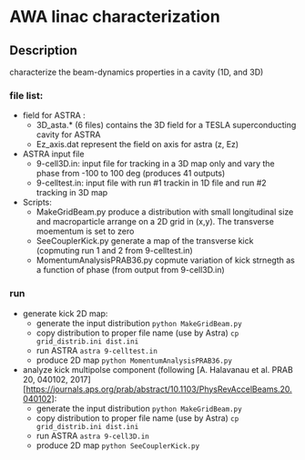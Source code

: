 # AWA linac characterization




## Description
characterize the beam-dynamics properties in a cavity (1D, and 3D)
		            
### file list:
- field for ASTRA : 
   - 3D_asta.* (6 files) contains the 3D field for a TESLA superconducting cavity for ASTRA
   - Ez_axis.dat represent the field on axis for astra (z, Ez)
- ASTRA input file
   - 9-cell3D.in: input file for tracking in a 3D map only and vary the phase from -100 to 100 deg (produces 41 outputs)
   - 9-celltest.in: input file with run #1 trackin in 1D file and run #2 tracking in 3D map 
 - Scripts:
   - MakeGridBeam.py  produce a distribution with small longitudinal size and macroparticle arrange on a 2D grid in (x,y). The transverse moementum is set to zero
   - SeeCouplerKick.py generate a map of the transverse kick (copmuting run 1 and 2 from 9-celltest.in) 
   - MomentumAnalysisPRAB36.py copmute variation of kick strnegth as a function of phase (from output from 9-cell3D.in)
   
### run
- generate kick 2D map:
   - generate the input distribution ```python MakeGridBeam.py```
   - copy distribution to proper file name (use by Astra) ```cp grid_distrib.ini dist.ini```
   - run ASTRA  ```astra 9-celltest.in```
   - produce 2D map ```python MomentumAnalysisPRAB36.py```
- analyze kick multipolse component (following [A. Halavanau et al. PRAB 20, 040102, 2017][https://journals.aps.org/prab/abstract/10.1103/PhysRevAccelBeams.20.040102]:
   - generate the input distribution ```python MakeGridBeam.py```
   - copy distribution to proper file name (use by Astra) ```cp grid_distrib.ini dist.ini```
   - run ASTRA  ```astra 9-cell3D.in```
   - produce 2D map ```python SeeCouplerKick.py```

